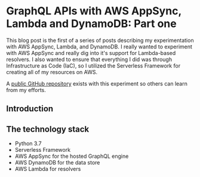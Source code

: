 # GraphQL APIs with AWS AppSync, Lambda and DynamoDB: Part one

This blog post is the first of a series of posts describing my experimentation with AWS AppSync, Lambda, and 
DynamoDB. I really wanted to experiment with AWS AppSync and really dig into it's support for Lambda-based 
resolvers. I also  wanted to ensure that everything I did was through Infrastructure as Code (IaC), so 
I utilized the Serverless Framework for creating all of my resources on AWS. 

A [public GitHub repository](https://github.com/cebartling/invest-guru) exists with this experiment 
so others can learn from my efforts.

## Introduction


## The technology stack


- Python 3.7
- Serverless Framework
- AWS AppSync for the hosted GraphQL engine
- AWS DynamoDB for the data store
- AWS Lambda for resolvers


